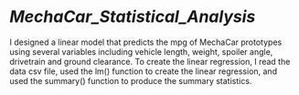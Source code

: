 # _MechaCar_Statistical_Analysis_
I designed a linear model that predicts the mpg of MechaCar prototypes using several variables including vehicle length, weight, spoiler angle, drivetrain and ground clearance. To create the linear regression, I read the data csv file, used the lm() function to create the linear regression, and used the summary() function to produce the summary statistics.
